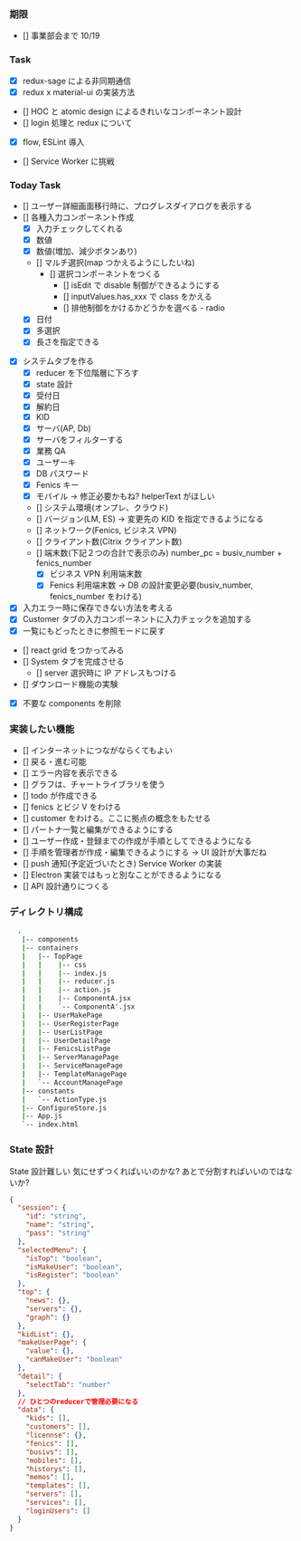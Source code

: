 ### 期限

- [] 事業部会まで 10/19

### Task

- [x] redux-sage による非同期通信
- [x] redux x material-ui の実装方法
- [] HOC と atomic design によるきれいなコンポーネント設計
- [] login 処理と redux について
- [x] flow, ESLint 導入
- [] Service Worker に挑戦

### Today Task

- [] ユーザー詳細画面移行時に、プログレスダイアログを表示する
- [] 各種入力コンポーネント作成
  - [x] 入力チェックしてくれる
  - [x] 数値
  - [x] 数値(増加、減少ボタンあり)
  - [] マルチ選択(map つかえるようにしたいね)
    - [] 選択コンポーネントをつくる
      - [] isEdit で disable 制御ができるようにする
      - [] inputValues.has_xxx で class をかえる
      - [] 排他制御をかけるかどうかを選べる - radio
  - [x] 日付
  - [x] 多選択
  - [x] 長さを指定できる
- [x] システムタブを作る
  - [x] reducer を下位階層に下ろす
  - [x] state 設計
  - [x] 受付日
  - [x] 解約日
  - [x] KID
  - [x] サーバ(AP, Db)
  - [x] サーバをフィルターする
  - [x] 業務 QA
  - [x] ユーザーキ
  - [x] DB パスワード
  - [x] Fenics キー
  - [x] モバイル -> 修正必要かもね? helperText がほしい
  - [] システム環境(オンプレ、クラウド)
  - [] バージョン(LM, ES) -> 変更先の KID を指定できるようになる
  - [] ネットワーク(Fenics, ビジネス VPN)
  - [] クライアント数(Citrix クライアント数)
  - [] 端末数(下記２つの合計で表示のみ) number_pc = busiv_number + fenics_number
    - [x] ビジネス VPN 利用端末数
    - [x] Fenics 利用端末数
          -> DB の設計変更必要(busiv_number, fenics_number をわける)
- [x] 入力エラー時に保存できない方法を考える
- [x] Customer タブの入力コンポーネントに入力チェックを追加する
- [x] 一覧にもどったときに参照モードに戻す
- [] react grid をつかってみる
- [] System タブを完成させる
  - [] server 選択時に IP アドレスもつける
- [] ダウンロード機能の実験
- [x] 不要な components を削除

### 実装したい機能

- [] インターネットにつながならくてもよい
- [] 戻る・進む可能
- [] エラー内容を表示できる
- [] グラフは、チャートライブラリを使う
- [] todo が作成できる
- [] fenics とビジ V をわける
- [] customer をわける。ここに拠点の概念をもたせる
- [] パートナ一覧と編集ができるようにする
- [] ユーザー作成・登録までの作成が手順としてできるようになる
- [] 手順を管理者が作成・編集できるようにする -> UI 設計が大事だね
- [] push 通知(予定近づいたとき) Service Worker の実装
- [] Electron 実装ではもっと別なことができるようになる
- [] API 設計通りにつくる

### ディレクトリ構成

```cmd
  .
   |-- components
   |-- containers
   |   |-- TopPage
   |   |    |-- css
   |   |    |-- index.js
   |   |    |-- reducer.js
   |   |    |-- action.js
   |   |    |-- ComponentA.jsx
   |   |    `-- ComponentA'.jsx
   |   |-- UserMakePage
   |   |-- UserRegisterPage
   |   |-- UserListPage
   |   |-- UserDetailPage
   |   |-- FenicsListPage
   |   |-- ServerManagePage
   |   |-- ServiceManagePage
   |   |-- TemplateManagePage
   |   `-- AccountManagePage
   |-- constants
   |   `-- ActionType.js
   |-- ConfigureStore.js
   |-- App.js
   `-- index.html
```

### State 設計

State 設計難しい
気にせずつくればいいのかな?
あとで分割すればいいのではないか?

```json
{
  "session": {
    "id": "string",
    "name": "string",
    "pass": "string"
  },
  "selectedMenu": {
    "isTop": "boolean",
    "isMakeUser": "boolean",
    "isRegister": "boolean"
  },
  "top": {
    "news": {},
    "servers": {},
    "graph": {}
  },
  "kidList": {},
  "makeUserPage": {
    "value": {},
    "canMakeUser": "boolean"
  },
  "detail": {
    "selectTab": "number"
  },
  // ひとつのreducerで管理必要になる
  "data": {
    "kids": [],
    "customers": [],
    "licennse": {},
    "fenics": [],
    "busivs": [],
    "mobiles": [],
    "historys": [],
    "memos": [],
    "templates": [],
    "servers": [],
    "services": [],
    "loginUsers": []
  }
}
```
